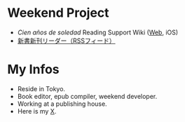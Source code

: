 # Weekend Project
- *Cien años de soledad* Reading Support Wiki ([Web](https://macondo.wiki/), iOS)
- [新書新刊リーダー（RSSフィード）](https://analekt.github.io/shinsho/index.xml)

# My Infos
- Reside in Tokyo.
- Book editor, epub compiler, weekend developer.
- Working at a publishing house.
- Here is my [X](http://x.com/analekt).
